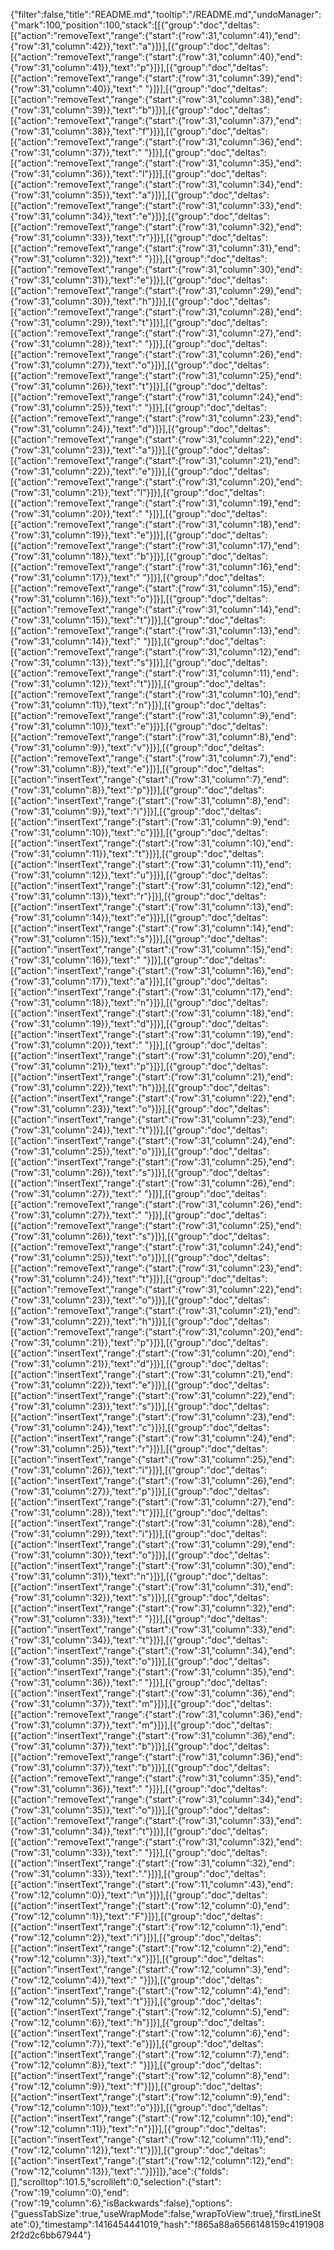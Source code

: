 {"filter":false,"title":"README.md","tooltip":"/README.md","undoManager":{"mark":100,"position":100,"stack":[[{"group":"doc","deltas":[{"action":"removeText","range":{"start":{"row":31,"column":41},"end":{"row":31,"column":42}},"text":"a"}]}],[{"group":"doc","deltas":[{"action":"removeText","range":{"start":{"row":31,"column":40},"end":{"row":31,"column":41}},"text":"p"}]}],[{"group":"doc","deltas":[{"action":"removeText","range":{"start":{"row":31,"column":39},"end":{"row":31,"column":40}},"text":" "}]}],[{"group":"doc","deltas":[{"action":"removeText","range":{"start":{"row":31,"column":38},"end":{"row":31,"column":39}},"text":"b"}]}],[{"group":"doc","deltas":[{"action":"removeText","range":{"start":{"row":31,"column":37},"end":{"row":31,"column":38}},"text":"f"}]}],[{"group":"doc","deltas":[{"action":"removeText","range":{"start":{"row":31,"column":36},"end":{"row":31,"column":37}},"text":" "}]}],[{"group":"doc","deltas":[{"action":"removeText","range":{"start":{"row":31,"column":35},"end":{"row":31,"column":36}},"text":"l"}]}],[{"group":"doc","deltas":[{"action":"removeText","range":{"start":{"row":31,"column":34},"end":{"row":31,"column":35}},"text":"a"}]}],[{"group":"doc","deltas":[{"action":"removeText","range":{"start":{"row":31,"column":33},"end":{"row":31,"column":34}},"text":"e"}]}],[{"group":"doc","deltas":[{"action":"removeText","range":{"start":{"row":31,"column":32},"end":{"row":31,"column":33}},"text":"r"}]}],[{"group":"doc","deltas":[{"action":"removeText","range":{"start":{"row":31,"column":31},"end":{"row":31,"column":32}},"text":" "}]}],[{"group":"doc","deltas":[{"action":"removeText","range":{"start":{"row":31,"column":30},"end":{"row":31,"column":31}},"text":"e"}]}],[{"group":"doc","deltas":[{"action":"removeText","range":{"start":{"row":31,"column":29},"end":{"row":31,"column":30}},"text":"h"}]}],[{"group":"doc","deltas":[{"action":"removeText","range":{"start":{"row":31,"column":28},"end":{"row":31,"column":29}},"text":"t"}]}],[{"group":"doc","deltas":[{"action":"removeText","range":{"start":{"row":31,"column":27},"end":{"row":31,"column":28}},"text":" "}]}],[{"group":"doc","deltas":[{"action":"removeText","range":{"start":{"row":31,"column":26},"end":{"row":31,"column":27}},"text":"o"}]}],[{"group":"doc","deltas":[{"action":"removeText","range":{"start":{"row":31,"column":25},"end":{"row":31,"column":26}},"text":"t"}]}],[{"group":"doc","deltas":[{"action":"removeText","range":{"start":{"row":31,"column":24},"end":{"row":31,"column":25}},"text":" "}]}],[{"group":"doc","deltas":[{"action":"removeText","range":{"start":{"row":31,"column":23},"end":{"row":31,"column":24}},"text":"d"}]}],[{"group":"doc","deltas":[{"action":"removeText","range":{"start":{"row":31,"column":22},"end":{"row":31,"column":23}},"text":"a"}]}],[{"group":"doc","deltas":[{"action":"removeText","range":{"start":{"row":31,"column":21},"end":{"row":31,"column":22}},"text":"e"}]}],[{"group":"doc","deltas":[{"action":"removeText","range":{"start":{"row":31,"column":20},"end":{"row":31,"column":21}},"text":"l"}]}],[{"group":"doc","deltas":[{"action":"removeText","range":{"start":{"row":31,"column":19},"end":{"row":31,"column":20}},"text":" "}]}],[{"group":"doc","deltas":[{"action":"removeText","range":{"start":{"row":31,"column":18},"end":{"row":31,"column":19}},"text":"e"}]}],[{"group":"doc","deltas":[{"action":"removeText","range":{"start":{"row":31,"column":17},"end":{"row":31,"column":18}},"text":"b"}]}],[{"group":"doc","deltas":[{"action":"removeText","range":{"start":{"row":31,"column":16},"end":{"row":31,"column":17}},"text":" "}]}],[{"group":"doc","deltas":[{"action":"removeText","range":{"start":{"row":31,"column":15},"end":{"row":31,"column":16}},"text":"o"}]}],[{"group":"doc","deltas":[{"action":"removeText","range":{"start":{"row":31,"column":14},"end":{"row":31,"column":15}},"text":"t"}]}],[{"group":"doc","deltas":[{"action":"removeText","range":{"start":{"row":31,"column":13},"end":{"row":31,"column":14}},"text":" "}]}],[{"group":"doc","deltas":[{"action":"removeText","range":{"start":{"row":31,"column":12},"end":{"row":31,"column":13}},"text":"s"}]}],[{"group":"doc","deltas":[{"action":"removeText","range":{"start":{"row":31,"column":11},"end":{"row":31,"column":12}},"text":"t"}]}],[{"group":"doc","deltas":[{"action":"removeText","range":{"start":{"row":31,"column":10},"end":{"row":31,"column":11}},"text":"n"}]}],[{"group":"doc","deltas":[{"action":"removeText","range":{"start":{"row":31,"column":9},"end":{"row":31,"column":10}},"text":"e"}]}],[{"group":"doc","deltas":[{"action":"removeText","range":{"start":{"row":31,"column":8},"end":{"row":31,"column":9}},"text":"v"}]}],[{"group":"doc","deltas":[{"action":"removeText","range":{"start":{"row":31,"column":7},"end":{"row":31,"column":8}},"text":"e"}]}],[{"group":"doc","deltas":[{"action":"insertText","range":{"start":{"row":31,"column":7},"end":{"row":31,"column":8}},"text":"p"}]}],[{"group":"doc","deltas":[{"action":"insertText","range":{"start":{"row":31,"column":8},"end":{"row":31,"column":9}},"text":"i"}]}],[{"group":"doc","deltas":[{"action":"insertText","range":{"start":{"row":31,"column":9},"end":{"row":31,"column":10}},"text":"c"}]}],[{"group":"doc","deltas":[{"action":"insertText","range":{"start":{"row":31,"column":10},"end":{"row":31,"column":11}},"text":"t"}]}],[{"group":"doc","deltas":[{"action":"insertText","range":{"start":{"row":31,"column":11},"end":{"row":31,"column":12}},"text":"u"}]}],[{"group":"doc","deltas":[{"action":"insertText","range":{"start":{"row":31,"column":12},"end":{"row":31,"column":13}},"text":"r"}]}],[{"group":"doc","deltas":[{"action":"insertText","range":{"start":{"row":31,"column":13},"end":{"row":31,"column":14}},"text":"e"}]}],[{"group":"doc","deltas":[{"action":"insertText","range":{"start":{"row":31,"column":14},"end":{"row":31,"column":15}},"text":"s"}]}],[{"group":"doc","deltas":[{"action":"insertText","range":{"start":{"row":31,"column":15},"end":{"row":31,"column":16}},"text":" "}]}],[{"group":"doc","deltas":[{"action":"insertText","range":{"start":{"row":31,"column":16},"end":{"row":31,"column":17}},"text":"a"}]}],[{"group":"doc","deltas":[{"action":"insertText","range":{"start":{"row":31,"column":17},"end":{"row":31,"column":18}},"text":"n"}]}],[{"group":"doc","deltas":[{"action":"insertText","range":{"start":{"row":31,"column":18},"end":{"row":31,"column":19}},"text":"d"}]}],[{"group":"doc","deltas":[{"action":"insertText","range":{"start":{"row":31,"column":19},"end":{"row":31,"column":20}},"text":" "}]}],[{"group":"doc","deltas":[{"action":"insertText","range":{"start":{"row":31,"column":20},"end":{"row":31,"column":21}},"text":"p"}]}],[{"group":"doc","deltas":[{"action":"insertText","range":{"start":{"row":31,"column":21},"end":{"row":31,"column":22}},"text":"h"}]}],[{"group":"doc","deltas":[{"action":"insertText","range":{"start":{"row":31,"column":22},"end":{"row":31,"column":23}},"text":"o"}]}],[{"group":"doc","deltas":[{"action":"insertText","range":{"start":{"row":31,"column":23},"end":{"row":31,"column":24}},"text":"t"}]}],[{"group":"doc","deltas":[{"action":"insertText","range":{"start":{"row":31,"column":24},"end":{"row":31,"column":25}},"text":"o"}]}],[{"group":"doc","deltas":[{"action":"insertText","range":{"start":{"row":31,"column":25},"end":{"row":31,"column":26}},"text":"s"}]}],[{"group":"doc","deltas":[{"action":"insertText","range":{"start":{"row":31,"column":26},"end":{"row":31,"column":27}},"text":" "}]}],[{"group":"doc","deltas":[{"action":"removeText","range":{"start":{"row":31,"column":26},"end":{"row":31,"column":27}},"text":" "}]}],[{"group":"doc","deltas":[{"action":"removeText","range":{"start":{"row":31,"column":25},"end":{"row":31,"column":26}},"text":"s"}]}],[{"group":"doc","deltas":[{"action":"removeText","range":{"start":{"row":31,"column":24},"end":{"row":31,"column":25}},"text":"o"}]}],[{"group":"doc","deltas":[{"action":"removeText","range":{"start":{"row":31,"column":23},"end":{"row":31,"column":24}},"text":"t"}]}],[{"group":"doc","deltas":[{"action":"removeText","range":{"start":{"row":31,"column":22},"end":{"row":31,"column":23}},"text":"o"}]}],[{"group":"doc","deltas":[{"action":"removeText","range":{"start":{"row":31,"column":21},"end":{"row":31,"column":22}},"text":"h"}]}],[{"group":"doc","deltas":[{"action":"removeText","range":{"start":{"row":31,"column":20},"end":{"row":31,"column":21}},"text":"p"}]}],[{"group":"doc","deltas":[{"action":"insertText","range":{"start":{"row":31,"column":20},"end":{"row":31,"column":21}},"text":"d"}]}],[{"group":"doc","deltas":[{"action":"insertText","range":{"start":{"row":31,"column":21},"end":{"row":31,"column":22}},"text":"e"}]}],[{"group":"doc","deltas":[{"action":"insertText","range":{"start":{"row":31,"column":22},"end":{"row":31,"column":23}},"text":"s"}]}],[{"group":"doc","deltas":[{"action":"insertText","range":{"start":{"row":31,"column":23},"end":{"row":31,"column":24}},"text":"c"}]}],[{"group":"doc","deltas":[{"action":"insertText","range":{"start":{"row":31,"column":24},"end":{"row":31,"column":25}},"text":"r"}]}],[{"group":"doc","deltas":[{"action":"insertText","range":{"start":{"row":31,"column":25},"end":{"row":31,"column":26}},"text":"i"}]}],[{"group":"doc","deltas":[{"action":"insertText","range":{"start":{"row":31,"column":26},"end":{"row":31,"column":27}},"text":"p"}]}],[{"group":"doc","deltas":[{"action":"insertText","range":{"start":{"row":31,"column":27},"end":{"row":31,"column":28}},"text":"t"}]}],[{"group":"doc","deltas":[{"action":"insertText","range":{"start":{"row":31,"column":28},"end":{"row":31,"column":29}},"text":"i"}]}],[{"group":"doc","deltas":[{"action":"insertText","range":{"start":{"row":31,"column":29},"end":{"row":31,"column":30}},"text":"o"}]}],[{"group":"doc","deltas":[{"action":"insertText","range":{"start":{"row":31,"column":30},"end":{"row":31,"column":31}},"text":"n"}]}],[{"group":"doc","deltas":[{"action":"insertText","range":{"start":{"row":31,"column":31},"end":{"row":31,"column":32}},"text":"s"}]}],[{"group":"doc","deltas":[{"action":"insertText","range":{"start":{"row":31,"column":32},"end":{"row":31,"column":33}},"text":" "}]}],[{"group":"doc","deltas":[{"action":"insertText","range":{"start":{"row":31,"column":33},"end":{"row":31,"column":34}},"text":"t"}]}],[{"group":"doc","deltas":[{"action":"insertText","range":{"start":{"row":31,"column":34},"end":{"row":31,"column":35}},"text":"o"}]}],[{"group":"doc","deltas":[{"action":"insertText","range":{"start":{"row":31,"column":35},"end":{"row":31,"column":36}},"text":" "}]}],[{"group":"doc","deltas":[{"action":"insertText","range":{"start":{"row":31,"column":36},"end":{"row":31,"column":37}},"text":"m"}]}],[{"group":"doc","deltas":[{"action":"removeText","range":{"start":{"row":31,"column":36},"end":{"row":31,"column":37}},"text":"m"}]}],[{"group":"doc","deltas":[{"action":"insertText","range":{"start":{"row":31,"column":36},"end":{"row":31,"column":37}},"text":"b"}]}],[{"group":"doc","deltas":[{"action":"removeText","range":{"start":{"row":31,"column":36},"end":{"row":31,"column":37}},"text":"b"}]}],[{"group":"doc","deltas":[{"action":"removeText","range":{"start":{"row":31,"column":35},"end":{"row":31,"column":36}},"text":" "}]}],[{"group":"doc","deltas":[{"action":"removeText","range":{"start":{"row":31,"column":34},"end":{"row":31,"column":35}},"text":"o"}]}],[{"group":"doc","deltas":[{"action":"removeText","range":{"start":{"row":31,"column":33},"end":{"row":31,"column":34}},"text":"t"}]}],[{"group":"doc","deltas":[{"action":"removeText","range":{"start":{"row":31,"column":32},"end":{"row":31,"column":33}},"text":" "}]}],[{"group":"doc","deltas":[{"action":"insertText","range":{"start":{"row":31,"column":32},"end":{"row":31,"column":33}},"text":"."}]}],[{"group":"doc","deltas":[{"action":"insertText","range":{"start":{"row":11,"column":43},"end":{"row":12,"column":0}},"text":"\n"}]}],[{"group":"doc","deltas":[{"action":"insertText","range":{"start":{"row":12,"column":0},"end":{"row":12,"column":1}},"text":"F"}]}],[{"group":"doc","deltas":[{"action":"insertText","range":{"start":{"row":12,"column":1},"end":{"row":12,"column":2}},"text":"i"}]}],[{"group":"doc","deltas":[{"action":"insertText","range":{"start":{"row":12,"column":2},"end":{"row":12,"column":3}},"text":"x"}]}],[{"group":"doc","deltas":[{"action":"insertText","range":{"start":{"row":12,"column":3},"end":{"row":12,"column":4}},"text":" "}]}],[{"group":"doc","deltas":[{"action":"insertText","range":{"start":{"row":12,"column":4},"end":{"row":12,"column":5}},"text":"t"}]}],[{"group":"doc","deltas":[{"action":"insertText","range":{"start":{"row":12,"column":5},"end":{"row":12,"column":6}},"text":"h"}]}],[{"group":"doc","deltas":[{"action":"insertText","range":{"start":{"row":12,"column":6},"end":{"row":12,"column":7}},"text":"e"}]}],[{"group":"doc","deltas":[{"action":"insertText","range":{"start":{"row":12,"column":7},"end":{"row":12,"column":8}},"text":" "}]}],[{"group":"doc","deltas":[{"action":"insertText","range":{"start":{"row":12,"column":8},"end":{"row":12,"column":9}},"text":"f"}]}],[{"group":"doc","deltas":[{"action":"insertText","range":{"start":{"row":12,"column":9},"end":{"row":12,"column":10}},"text":"o"}]}],[{"group":"doc","deltas":[{"action":"insertText","range":{"start":{"row":12,"column":10},"end":{"row":12,"column":11}},"text":"n"}]}],[{"group":"doc","deltas":[{"action":"insertText","range":{"start":{"row":12,"column":11},"end":{"row":12,"column":12}},"text":"t"}]}],[{"group":"doc","deltas":[{"action":"insertText","range":{"start":{"row":12,"column":12},"end":{"row":12,"column":13}},"text":"."}]}]]},"ace":{"folds":[],"scrolltop":101.5,"scrollleft":0,"selection":{"start":{"row":19,"column":0},"end":{"row":19,"column":6},"isBackwards":false},"options":{"guessTabSize":true,"useWrapMode":false,"wrapToView":true},"firstLineState":0},"timestamp":1416454441019,"hash":"f865a88a6566148159c41919082f2d2c6bb67944"}